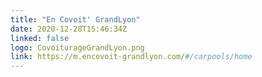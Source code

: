 ```yaml
---
title: "En Covoit' GrandLyon"
date: 2020-12-28T15:46:34Z
linked: false
logo: CovoiturageGrandLyon.png
link: https://m.encovoit-grandlyon.com/#/carpools/home
---
```

